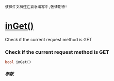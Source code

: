     该微件文档还在紧急编写中,敬请期待!
[inGet()](http://twinh.github.com/widget/api/inGet)
===================================================

Check if the current request method is GET

### Check if the current request method is GET
```php
bool inGet()
```

##### 参数

